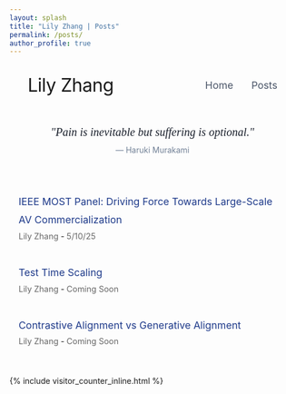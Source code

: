 ```yaml
---
layout: splash
title: "Lily Zhang | Posts"
permalink: /posts/
author_profile: true
---
```


<div class="header-container">
  <div class="name-container">
    <h1 class="author-name">Lily Zhang</h1>
  </div>
  <div class="navigation-container">
    <a href="/" class="nav-link">Home</a>
    <a href="/posts" class="nav-link">Posts</a>
  </div>
</div>

<div class="motto-section">
  <div class="motto-container">
    <div class="motto-quote">
      "Pain is inevitable but suffering is optional."
    </div>
    <div class="motto-attribution">
      — Haruki Murakami
    </div>

  </div>
</div>

<div class="blog-list">
  <div class="blog-entry">
    <a href="/posts/ieee-most-panel" class="blog-title">IEEE MOST Panel: Driving Force Towards Large-Scale AV Commercialization</a><br>
    <span class="blog-author">Lily Zhang</span> - <span class="blog-date">5/10/25</span>
  </div>
  
  <div class="blog-entry">
    <a href="/posts/test-time-scaling" class="blog-title">Test Time Scaling</a><br>
    <span class="blog-author">Lily Zhang</span> - <span class="blog-date">Coming Soon</span>
  </div>
  
  <div class="blog-entry">
    <a href="/posts/contrastive-vs-generative-alignment" class="blog-title">Contrastive Alignment vs Generative Alignment</a><br>
    <span class="blog-author">Lily Zhang</span> - <span class="blog-date">Coming Soon</span>
  </div>
</div>

<style>
/* Header Styling */
.header-container {
  display: flex;
  justify-content: space-between;
  align-items: center;
  max-width: 1200px;
  margin: 2rem auto;
  padding: 0 2rem;
}

.name-container .author-name {
  font-size: 2rem;
  font-weight: 400;
  margin: 0;
  letter-spacing: -0.5px;
}

.navigation-container {
  display: flex;
  gap: 2rem;
}

.nav-link {
  font-size: 1.1rem;
  color: #4a5568;
  text-decoration: none;
  transition: color 0.2s ease;
}

.nav-link:hover {
  color: #2d3748;
}

/* Motto Section */
.motto-section {
  max-width: 700px;
  margin: 3rem auto 4rem;
  padding: 0 1rem;
  text-align: center;
}

.motto-container {
  position: relative;
  padding: 0;
}

.motto-quote {
  font-size: 1.25rem;
  font-weight: 300;
  color: #1a202c;
  font-style: italic;
  line-height: 1.5;
  margin-bottom: 0.5rem;
  font-family: Georgia, serif;
  letter-spacing: 0;
}

.motto-attribution {
  font-size: 0.875rem;
  color: #718096;
  margin-bottom: 0;
  font-weight: 400;
}



@media (max-width: 768px) {
  .header-container {
    flex-direction: column;
    gap: 1.5rem;
    margin: 1.5rem auto;
  }
  
  .name-container .author-name {
    font-size: 1.75rem;
  }
  
  .navigation-container {
    gap: 1.5rem;
  }
  
  .nav-link {
    font-size: 1rem;
  }
  
  .motto-quote {
    font-size: 1.125rem;
  }
  
  .motto-section {
    margin: 2.5rem auto 3.5rem;
  }
}

.blog-list {
  max-width: 800px;
  margin: 3rem auto;
  padding: 0 1rem;
}

.blog-entry {
  margin-bottom: 2rem;
  line-height: 1.8;
}

.blog-author {
  font-size: 0.9rem;
  color: #666;
}

.blog-date {
  font-size: 0.9rem;
  color: #666;
}

.blog-title {
  font-size: 1.1rem;
  color: #1e3a8a;
  text-decoration: none !important;
  display: inline-block;
  margin-top: 0.2rem;
  position: relative;
  border-bottom: none !important;
  outline: none !important;
}

.blog-title::after {
  content: '';
  position: absolute;
  width: 100%;
  height: 1px;
  bottom: -2px;
  left: 0;
  background-color: #1e3a8a;
  visibility: hidden;
  transform: scaleX(0);
  transition: all 0.3s ease-in-out;
}

.blog-title:hover::after {
  visibility: visible;
  transform: scaleX(1);
}

/* Remove underline from all link states */
.blog-title:link,
.blog-title:visited,
.blog-title:focus,
.blog-title:active {
  text-decoration: none !important;
  border-bottom: none !important;
  outline: none !important;
  color: #1e3a8a !important;
}

/* Ensure dark blue color in all states */
a.blog-title {
  color: #1e3a8a !important;
}

.blog-title:hover {
  color: #1e3a8a !important;
}
</style>

<!-- Visitor Counter -->
{% include visitor_counter_inline.html %}
